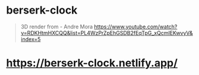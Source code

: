 ﻿# berserk-clock
> 3D render from - Andre Mora 
> https://www.youtube.com/watch?v=RDKHtmHXCQQ&list=PL4WzPrZpEhGSDB2fEqTpG_xQcmIEKwvyV&index=5

# https://berserk-clock.netlify.app/
